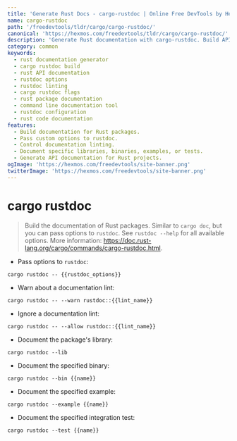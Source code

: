 ```yaml
---
title: 'Generate Rust Docs - cargo-rustdoc | Online Free DevTools by Hexmos'
name: cargo-rustdoc
path: '/freedevtools/tldr/cargo/cargo-rustdoc/'
canonical: 'https://hexmos.com/freedevtools/tldr/cargo/cargo-rustdoc/'
description: 'Generate Rust documentation with cargo-rustdoc. Build API documentation, customize rustdoc options, and control linting. Free online tool, no registration required.'
category: common
keywords:
  - rust documentation generator
  - cargo rustdoc build
  - rust API documentation
  - rustdoc options
  - rustdoc linting
  - cargo rustdoc flags
  - rust package documentation
  - command line documentation tool
  - rustdoc configuration
  - rust code documentation
features:
  - Build documentation for Rust packages.
  - Pass custom options to rustdoc.
  - Control documentation linting.
  - Document specific libraries, binaries, examples, or tests.
  - Generate API documentation for Rust projects.
ogImage: 'https://hexmos.com/freedevtools/site-banner.png'
twitterImage: 'https://hexmos.com/freedevtools/site-banner.png'
---
```


# cargo rustdoc

> Build the documentation of Rust packages.
> Similar to `cargo doc`, but you can pass options to `rustdoc`. See `rustdoc --help` for all available options.
> More information: <https://doc.rust-lang.org/cargo/commands/cargo-rustdoc.html>.

- Pass options to `rustdoc`:

`cargo rustdoc -- {{rustdoc_options}}`

- Warn about a documentation lint:

`cargo rustdoc -- --warn rustdoc::{{lint_name}}`

- Ignore a documentation lint:

`cargo rustdoc -- --allow rustdoc::{{lint_name}}`

- Document the package's library:

`cargo rustdoc --lib`

- Document the specified binary:

`cargo rustdoc --bin {{name}}`

- Document the specified example:

`cargo rustdoc --example {{name}}`

- Document the specified integration test:

`cargo rustdoc --test {{name}}`
